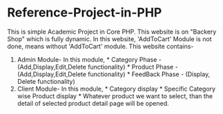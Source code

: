 # Reference-Project-in-PHP

This is simple Academic Project in Core PHP. 
This website is on "Backery Shop" which is fully dynamic. 
In this website, 'AddToCart' Module is not done, means without 'AddToCart' module.
This website contains- 
  1. Admin Module- 
           In this module, 
              * Category Phase  - (Add,Display,Edit,Delete functionality)
              * Product Phase   -  (Add,Display,Edit,Delete functionality)
              * FeedBack Phase  - (Display, Delete functionality)
  2. Client Module-
           In this module,
              * Category display
              * Specific Category wise Product display
              * Whatever product we want to select, than the detail of selected product detail page will be opened.
              
              
